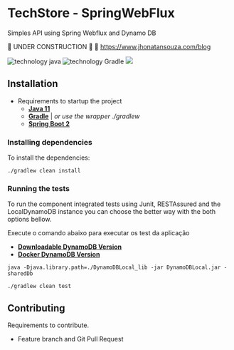 # TechStore - SpringWebFlux
Simples API using Spring Webflux and Dynamo DB

:construction: UNDER CONSTRUCTION :construction:
:link: https://www.jhonatansouza.com/blog

![technology java](https://img.shields.io/badge/technology-Java-blue.svg)
![technology Gradle](https://img.shields.io/badge/technology-Gradle-blue.svg)
<a href="https://awesomestacks.dev/res-tful-api-with-java-and-spring-boot"><img src="https://awesome.re/badge-flat2.svg"></a>

## Installation

- Requirements to startup the project
    - [**Java 11**](https://www.oracle.com/technetwork/java/javase/downloads/jdk11-downloads-5066655.html)
    - [**Gradle**](https://docs.gradle.org/current/userguide/userguide.html) | _or use the wrapper ./gradlew_
    - [**Spring Boot 2**](https://spring.io/projects/spring-boot)

### Installing dependencies

To install the dependencies:

````
./gradlew clean install
````

### Running the tests

To run the component integrated tests using Junit, RESTAssured and the LocalDynamoDB instance
you can choose the better way with the both options bellow.

Execute o comando abaixo para executar os test da aplicação
- [**Downloadable DynamoDB Version**](https://docs.aws.amazon.com/amazondynamodb/latest/developerguide/DynamoDBLocal.DownloadingAndRunning.html)
- [**Docker DynamoDB Version**](https://docs.aws.amazon.com/amazondynamodb/latest/developerguide/DynamoDBLocal.Docker.html)

```
java -Djava.library.path=./DynamoDBLocal_lib -jar DynamoDBLocal.jar -sharedDb

./gradlew clean test
```

## Contributing

Requirements to contribute.

- Feature branch and Git Pull Request
